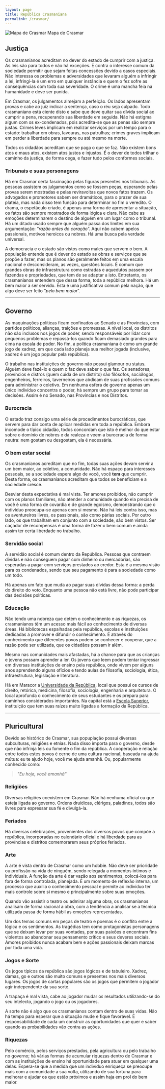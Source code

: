 ```yaml
---
layout: page
title: República Crasmaniana
permalink: /crasmar/
---
```


![Mapa de Crasmar](https://i.imgur.com/XhYjCfG.jpg)
Mapa de Crasmar

## Justiça

Os crasmanianos acreditam no dever do estado de cumprir com a justiça. As leis são para todos e não há exceções. É contra o interesse comum da sociedade permitir que sejam feitas concessões devido a casos especiais. Não interessa os problemas e adversidades que levaram alguém a infringir a lei, infringí-la é um erro em qualquer instância e quem o fez sofre as consequências com toda sua severidade. O crime é uma mancha feia na humanidade e deve ser punida.

Em Crasmar, os julgamentos almejam a perfeição. Os lados apresentam provas e cabe ao juiz indicar a sentença, caso o réu seja culpado. Todo crasmaniano está ciente disto e sabe que deve quitar sua dívida social ao cumprir a pena, recuperando sua liberdade em seguida. Não há estigma algum com os ex-condenados, pois acredita-se que as penas são sempre justas. Crimes leves implicam em realizar serviços por um tempo para o estado: trabalhar em obras, lavouras, nas patrulhas; crimes graves implicam em perder a liberdade para sempre ou até mesmo na morte.

Todos os cidadãos acreditam que se paga o que se faz. Não existem bons atos e maus atos, existem atos justos e injustos. É o dever de todos trilhar o caminho da justiça, de forma cega, e fazer tudo pelos conformes sociais.

### Tribunais e suas personagens

Há em Crasmar certa fascinação pelas figuras presentes nos tribunais. As pessoas assistem os julgamentos como se fossem peças, esperando pelas provas serem mostradas e pelas reviravoltas que novos fatos trazem. Os advogados e promotores sabem ser dramáticos, para o prazer de sua plateia, mas nada disso tem função para determinar no fim o veredito. O drama, o espetáculo criado, é apenas uma forma de apresentar a situação, os fatos são sempre mostrados de forma lógica e clara. Não cabe as emoções determinarem o destino de alguém em um lugar como o tribunal. Há um ditado usado sempre que alguém passa dos limites em sua argumentação: “*razão antes do coração*”. Aqui não cabem apelos passionais, motivos heroicos ou nobres. Há uma busca pela verdade universal.

A democracia e o estado são vistos como males que servem o bem. A população entende que é dever do estado as obras e serviços que se propõe a fazer, mas os planos são geralmente feitos em uma escala nacional e desconsideram, as vezes, questões locais. É comum que grandes obras de infraestrutura como estradas e aquedutos passem por fazendas e propriedades, que tem de se adaptar a isto. Entretanto, os crasmanianos entendem que dessa forma, toda a república melhora. Há um bem maior a ser servido. Esta é uma justificativa comum pela nação, que algo deve ser feito “*pelo bem maior*”.

---

## Governo

As maquinações políticas ficam confinados ao Senado e as Províncias, com partidos políticos, alianças, traições e promessas. A nível local, os distritos não são inclusos nos jogos de poder, sendo responsáveis por lidar com pequenos problemas e repassá-los quando ficam demasiado grandes para cima na escala de poder. No fim, a política crasmaniana é como um grande jogo de xadrez, em que cada lado planeja sua melhor jogada (inclusive, xadrez é um jogo popular pela república).

O trabalho nas instituições de governo não possui glamour ou status. Alguém deve fazê-lo e quem o faz deve saber o que faz. Os senadores, províncios e distros (quem cuida de um distrito) são filósofos, sociólogos, engenheiros, ferreiros, taverneiros que abdicam de suas profissões comuns para administrar o coletivo. Em nenhuma esfera de governo apenas um único indivíduo concentra o poder, há sempre um grupo para tomar as decisões. Assim é no Senado, nas Províncias e nos Distritos.

### Burocracia

O estado traz consigo uma série de procedimentos burocráticos, que servem para dar conta de aplicar medidas em toda a república. Embora incomode o típico cidadão, todos concordam que isto é melhor do que estar sobre o domínio de nobres e da realeza e veem a burocracia de forma neutra: nem gostam ou desgostam, ela é necessária.

### O bem estar social

Os crasmanianos acreditam que no fim, todas suas ações devam servir a um bem maior, ao coletivo, a comunidade. Não há espaço para interesses pessoais, se a sociedade espera algo de você, você **tem** que cumprir. Desta forma, os crasmanianos acreditam que todos se beneficiam e a sociedade cresce.

Desviar desta expectativa é mal vista. Ter amores proibidos, não cumprir com os planos familiares, não atender a comunidade quando ela precisa de você é uma forma de covardia e de grande egoísmo, demonstrando que o indivíduo preocupa-se apenas com si mesmo. Não há leis contra isso, mas os aventureiros livres, os passionais, são como párias sociais. Por outro lado, os que trabalham em conjunto com a sociedade, são bem vistos. Ser caçador de recompensas é uma forma de fazer o bem comum e ainda assim ter certa liberdade no trabalho.

### Servidão social

A servidão social é comum dentro da República. Pessoas que contraem dívidas e não conseguem pagar com dinheiro ou mercadorias, são esperadas a pagar com serviços prestados ao credor. Esta é a mesma visão para os condenados, sendo que seu pagamento é para a sociedade como um todo.

Há apenas um fato que muda ao pagar suas dívidas dessa forma: a perda do direito do voto. Enquanto uma pessoa não está livre, não pode participar das decisões políticas.

### Educação

Não tendo uma nobreza que detém o conhecimento e as riquezas, os crasmanianos têm um acesso mais fácil ao conhecimento de diversas áreas. Há bibliotecas espalhadas pela república, escolas e instituições dedicadas a promover e difundir o conhecimento. É através do conhecimento que diferentes povos podem se conhecer e cooperar, que a razão pode ser utilizada, que os cidadãos possam ir além.

Mesmo nas comunidades mais afastadas, há a chance para que as crianças e jovens possam aprender a ler. Os jovens que leem podem tentar ingressar em diversas instituições de ensino pela república, onde vivem por alguns anos aprendendo alguns ofícios e tendo aulas de filosofia, sociologia, ética, infraestrutura, legislação e literatura.

Há em Maracor a <a href="{{ site.baseurl }}/crasmar/universidade-maracor">Universidade da República</a>, local que possui os cursos de direito, retórica, medicina, filosofia, sociologia, engenharia e arquitetura. O local aprofunda o conhecimento de seus estudantes e os prepara para caminhos considerados importantes. Na capital está a <a href="{{ site.baseurl }}/crasmar/escola-superior">Escola Superior</a>, instituição que tem suas raízes muito ligadas a formação da República.

---

## Pluricultural

Devido ao histórico de Crasmar, sua popuplação possui diversas subculturas, religiões e etnias. Nada disso importa para o governo, desde que não infrinja leis ou fomente o fim da república. A cooperação e relação entre todos estes povos é cerne de uma cultura nacional, baseada na ajuda mútua: eu te ajudo hoje, você me ajuda amanhã. Ou, popularmente conhecido como: 

> *"Eu hoje, você amanhã"*

### Religiões

Diversas religiões coexistem em Crasmar. Não há nenhuma oficial ou que esteja ligada ao governo. Ordens druídicas, clérigos, paladinos, todos são livres para expressar sua fé e divulgá-la.

### Feriados

Há diversas celebrações, provenientes dos diversos povos que compõe a república, incorporadas no calendário oficial e há liberdade para as províncias e distritos comemorarem seus próprios feriados.

### Arte

A arte é vista dentro de Crasmar como um hobbie. Não deve ser prioridade ou profissão na vida de ninguém, sendo relegada a momentos íntimos e individuais. A função da arte é dar vazão aos sentimentos, colocá-los para fora de forma controlada, planejada. É um momento de reflexão interna, um processo que auxilia o conhecimento pessoal e permite ao indivíduo ter mais controle sobre si mesmo e principalmente sobre suas emoções.

Quando vão assistir o teatro ou admirar alguma obra, os crasmanianos analisam de forma racional a obra, com a tendência a analisar se a técnica utilizada passa de forma hábil as emoções representadas.

Um dos temas comuns em peças de teatro e poemas é o conflito entre a lógica e os sentimentos. As tragédias tem como protagonistas personagens que se deixam levar por suas vontades, por suas paixões e encontram fins violentos ao abandonar seu pensamento crítico e seus deveres sociais. Amores proibidos nunca acabam bem e ações passionais deixam marcas por toda uma vida.

### Jogos e Sorte

Os jogos típicos da república são jogos lógicos e de tabuleiro. Xadrez, damas, go e outros são muito comuns e presentes nos mais diversos lugares. Os jogos de cartas populares são os jogos que permitem o jogador agir independente da sua sorte.

A trapaça é mal vista, cabe ao jogador mudar os resultados utilizando-se do seu intelecto, jogando o jogo ou os jogadores.

A sorte não é algo que os crasmanianos contam dentro de suas vidas. Não há tempo para esperar que a situação mude e fique favorável. É responsabilidade de cada um construir as oportunidades que quer e saber quando as probabilidades vão contra as ações.

### Riquezas

Pelo comércio, pelos serviços prestados, pela agricultura ou pelo trabalho no governo; há várias formas de acumular riquezas dentro de Crasmar e com as instituições de ensino há oportunidade para atuar em qualquer uma delas. Espera-se que a medida que um indivíduo enriqueça se preocupe mais com a comunidade a sua volta, utilizando de sua fortuna para melhorar e ajudar os que estão próximos e assim haja em prol do bem maior.